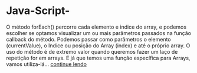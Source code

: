 # Java-Script-
O método forEach() percorre cada elemento e indice do array, e podemos escolher se optamos visualizar um ou mais parâmetros passados na função callback do método. Podemos passar como parâmetros o elemento (currentValue), o Indice ou posição do Array (index) e até o próprio array.
O uso do método é de extremo valor quando queremos fazer um laço de repetição for em arrays. E já que temos uma função específica para Arrays, vamos utiliza-lá... <a name="section" href="https://medium.com/@mayrondeveloper/java-script-percorrendo-arrays-com-0-foreach-a2d908ab2a54">continue lendo</a> 

